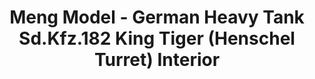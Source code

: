 ---
layout: product
title: "Meng Model - German Heavy Tank  Sd.Kfz.182 King Tiger (Henschel Turret) Interior"
price: "4600" 
desc: "N/A"
img_path: "/assets/img/MM-SPS-037.jpg"
brand: "N/A"
available: false
special_offer: false
new: false
soon: false
cat: "010000"
subcat: "011000"
subsubcat: "0N/A"
sifra: "MM-SPS-037"
---